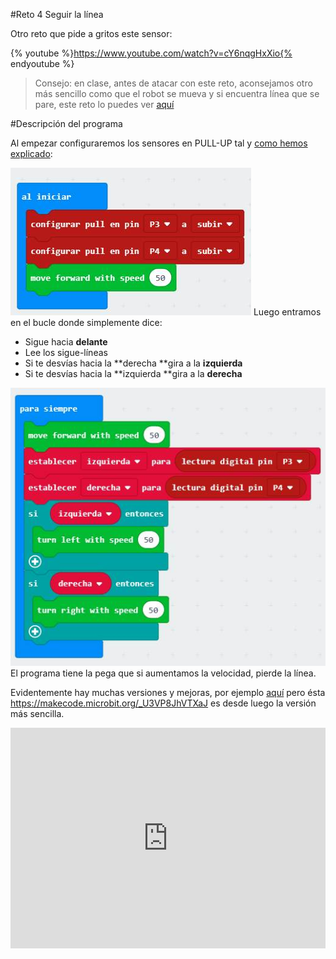 #Reto 4 Seguir la línea

Otro reto que pide a gritos este sensor:

{% youtube %}https://www.youtube.com/watch?v=cY6nqgHxXio{% endyoutube %}

>Consejo: en clase, antes de atacar con este reto, aconsejamos otro más sencillo como que el robot se mueva y si encuentra línea que se pare, este reto lo puedes ver [aquí](https://www.elecfreaks.com/learn-en/motor_bit_smart_car_case_01/)

#Descripción del programa

Al empezar configuraremos los sensores en PULL-UP tal y [como hemos explicado](/sigue-lineas.md):

![](/assets/dec05d16-8707-4016-9c14-3091cd1f5af8.jpg)
Luego entramos en el bucle donde simplemente dice:

* Sigue hacia **delante**
* Lee los sigue-líneas
* Si te desvías hacia la **derecha **gira a la **izquierda**
* Si te desvías hacia la **izquierda **gira a la **derecha**

![](/assets/a208fdf2-0792-4af6-b75a-bb8ec681aa19.jpg)
El programa tiene la pega que si aumentamos la velocidad, pierde la línea.

Evidentemente hay muchas versiones y mejoras, por ejemplo [aquí](https://www.elecfreaks.com/learn-en/motor_bit_smart_car_case_03/)
 pero ésta https://makecode.microbit.org/_U3VP8JhVTXaJ es desde luego la versión más sencilla.
 
 <div style="position:relative;height:0;padding-bottom:70%;overflow:hidden;"><iframe style="position:absolute;top:0;left:0;width:100%;height:100%;" src="https://makecode.microbit.org/#pub:_U3VP8JhVTXaJ" frameborder="0" sandbox="allow-popups allow-forms allow-scripts allow-same-origin"></iframe></div>
